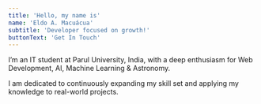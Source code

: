 ```yaml
---
title: 'Hello, my name is'
name: 'Eldo A. Macuácua'
subtitle: 'Developer focused on growth!'
buttonText: 'Get In Touch'
---
```


I’m an IT student at Parul University, India, with a deep enthusiasm for Web Development, AI, Machine Learning & Astronomy.

I am dedicated to continuously expanding my skill set and applying my knowledge to real-world projects.
